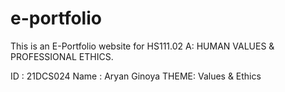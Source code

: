 # e-portfolio
This is an E-Portfolio website for HS111.02 A: HUMAN VALUES & PROFESSIONAL ETHICS.

ID : 21DCS024
Name : Aryan Ginoya
THEME: Values & Ethics
